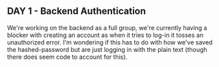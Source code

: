 ## DAY 1 - Backend Authentication
We're working on the backend as a full group, we're currently having a blocker with creating an account as when it tries to log-in it tosses an unauthorized error. I'm wondering if this has to do with how we've saved the hashed-password but are just logging in with the plain text (though there does seem code to account for this).
